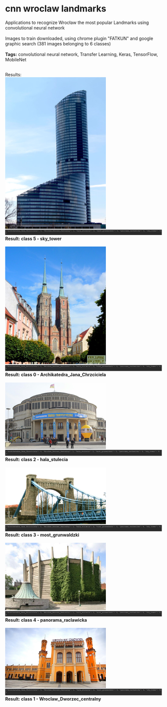  # cnn wroclaw landmarks

Applications to recognize Wrocław the most popular Landmarks using convolutional neural network<br />
<br />
Images to train downloaded,  using  chrome plugin "FATKUN" and google graphic search
(381 images belonging to 6 classes)
<br />
<br />
**Tags:** convolutional neural network, Transfer Learning,  Keras, TensorFlow, MobileNet<br />
<br />


Results:<br />
<img src="skytower.jpg" width="324">
![alt text](r_skytower.JPG)
<br />
**Result: class 5 - sky_tower**
<br /><br />
<img src="Archikatedra_Jana_Chrzciciela.jpg" width="324">
![alt text](r_archikatedra_jana_chrzcicela.JPG)
<br />
**Result: class 0 - Archikatedra_Jana_Chrzciciela**
<br /><br />
<img src="hala_stulecia.jpg" width="324">
![alt text](r_hala_stulecia.JPG)
<br />
**Result: class 2 - hala_stulecia**
<br /><br />
<img src="most_grunwaldzki.jpg" width="324">
![alt text](r_most_grunwaldzki.JPG)
<br />
**Result: class 3 - most_grunwaldzki**
<br /><br />
<img src="panorama_raclawicka.jpg" width="324">
![alt text](r_panorama_raclawicka.JPG)
<br />
**Result: class 4 - panorama_raclawicka**
<br /><br />
<img src="pkp.jpg" width="324">
![alt text](r_pkp.JPG)
<br />
**Result: class 1 - Wroclaw_Dworzec_centralny**